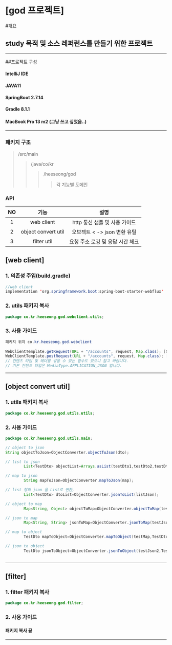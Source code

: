# [god 프로젝트]

#개요   

## study 목적 및 소스 레퍼런스를 만들기 위한 프로젝트

---

##프로젝트 구성

#### IntelliJ IDE
#### JAVA11
#### SpringBoot 2.7.14
#### Gradle 8.1.1
#### MacBook Pro 13 m2 (그냥 쓰고 싶었음..)

---

### 패키지 구조
> /src/main
> > /java/co/kr
> > > /heeseong/god
> > > > 각 기능별 도메인

### API
| NO |         기능          |           설명         |
|:--:|:-------------------:|:--------------------:|
| 1  |     web client      |  http 통신 샘플 및 사용 가이드 |
| 2  | object convert util | 오브젝트 < -> json 변환 유틸 |
| 3  | filter util | 요청 주소 로깅 및 응답 시간 체크 |


## [web client]
### 1. 의존성 주입(build.gradle)
```java
//web client
implementation 'org.springframework.boot:spring-boot-starter-webflux'
```

### 2. utils 패키지 복사
```java
package co.kr.heeseong.god.webclient.utils;
```

### 3. 사용 가이드
```java
패키지 위치 co.kr.heeseong.god.webclient
        
WebClientTemplate.getRequest(URL + "/accounts", request, Map.class); [요청 주소, 요청 데이터, 리턴 타입]
WebClientTemplate.postRequest(URL + "/accounts", request, Map.class); [요청 주소, 요청 데이터, 리턴 타입]
// 컨텐츠 타입 및 헤더를 넣을 수 있는 함수도 있으니 참고 바랍니다.
// 기본 컨텐츠 타입은 MediaType.APPLICATION_JSON 입니다.
```

--- 

## [object convert util]
### 1. utils 패키지 복사

```java
package co.kr.heeseong.god.utils.utils;
```

### 2. 사용 가이드

```java
package co.kr.heeseong.god.utils.main;

// object to json
String objectToJson=ObjectConverter.objectToJson(dto);

// list to json
        List<TestDto> objectList=Arrays.asList(testDto1,testDto2,testDto3);

// map to json
        String mapToJson=ObjectConverter.mapToJson(map);

// list 형의 json 을 List로 변환,
        List<TestDto> dtoList=ObjectConverter.jsonToList(listJson);

// object to map
        Map<String, Object> objectToMap=ObjectConverter.objectToMap(testDto4);

// json to map
        Map<String, String> jsonToMap=ObjectConverter.jsonToMap(testJson);

// map to object
        TestDto mapToObject=ObjectConverter.mapToObject(testMap,TestDto.class);

// json to object
        TestDto jsonToObject=ObjectConverter.jsonToObject(testJson2,TestDto.class);
        
```
--- 

## [filter]
### 1. filter 패키지 복사

```java
package co.kr.heeseong.god.filter;
```

### 2. 사용 가이드

#### 패키지 복사 끝

--- 


[//]: # (샘플)
[//]: # (## [object convert util])

[//]: # (### 1. utils 패키지 복사)

[//]: # ()
[//]: # (```java)

[//]: # (package co.kr.heeseong.god.utils.utils;)

[//]: # (```)

[//]: # ()
[//]: # (### 2. 사용 가이드)

[//]: # ()
[//]: # (```java)

[//]: # (package co.kr.heeseong.god.utils.main;)

[//]: # (```)
[//]: # (--- )




[//]: # ()
[//]: # (# MD 파일 가이드)

[//]: # (### [표])

[//]: # (| 제목    |     내용 |   설명   |)

[//]: # (|:------|-------:|:------:|)

[//]: # (| 좌측 정렬 | 오른쪽 정렬 | 가운데 정렬 |)

[//]: # ()
[//]: # (# 큰글씨)

[//]: # (## 작은글씨)

[//]: # (### 작은글씨)

[//]: # ()
[//]: # ()
[//]: # (헤더)

[//]: # (=============)

[//]: # ()
[//]: # (부제목)

[//]: # (-------------)

[//]: # ()
[//]: # ()
[//]: # (```java)

[//]: # (코드 블럭)

[//]: # ()
[//]: # (```)

[//]: # ()
[//]: # (줄바꿈 스페이스 3번)